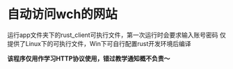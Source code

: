 # 自动访问wch的网站

运行app文件夹下的rust_client可执行文件，第一次运行时会要求输入账号密码
仅提供了Linux下的可执行文件，Win下可自行配置rust开发环境后编译

**该程序仅用作学习HTTP协议使用，错过教学通知概不负责～**
